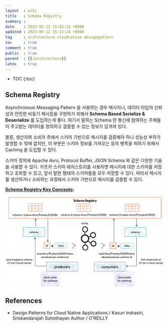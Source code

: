 ```yaml
---
layout  : wiki
title   : Schema Registry
summary : 
date    : 2023-05-12 15:02:32 +0900
updated : 2023-05-12 15:12:24 +0900
tag     : architecture cloudnative designpattern
toc     : true
comment : true
public  : true
parent  : [[/architecture]]
latex   : true
---
```

* TOC
{:toc}

## Schema Registry

Asynchronous Messaging Pattern 을 사용하는 경우 메시지나, 데이터 타입의 신뢰성과 안전한 비동기 메시징을 구현하기 위해서
__Schema Based Serialize & Deserialize__ 를 도입하는게 좋다. 여기서 말하는 Schema 란 통신에 참여하는 주체들이 주고받는 데이터를 정의하고 검증할 수 있는 정보가 담겨져 있다.

물론, 생산자와 소비자 측에서 스키마 기반으로 메시지를 검증해야 하니 성능상 부하가 발생할 수 밖에 없지만, 이 부분은 스키마 정보를 가져오는 등의
병목을 피하기 위해서 Caching 을 도입할 수 있다.

스키마 정의에 Apache Avro, Protocol Buffer, JSON Schema 와 같은 다양한 기술을 사용할 수 있다. 카프카 스키마 레지스트리를 사용하면
메시지에 대한 스키마를 저장하고 조회할 수 있고, 앞서 말한 형태의 스키마들을 모두 저장할 수 있다. 따라서 메시지를 생산하거나 소비하는 과정에서
스키마 기반으로 메시지를 검증할 수 있다.

__[Schema Registry Key Concepts](https://docs.confluent.io/platform/current/schema-registry/fundamentals/index.html):__

![](/resource/wiki/architecture-schema-registry/schema-registry-and-kafka.png)

## References

- Design Patterns for Cloud Native Applications / Kasun Indrasiri, Sriskandarajah Suhothayan Author / O'REILLY

